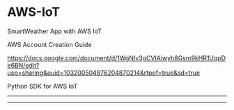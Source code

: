 # AWS-IoT
SmartWeather App with AWS IoT

AWS Account Creation Guide

https://docs.google.com/document/d/1WgNIv3gCVIAiwyh8Gsm9kHR1UqpDe6BN/edit?usp=sharing&ouid=103200504876204870214&rtpof=true&sd=true

Python SDK for AWS IoT

******************************
******************************
